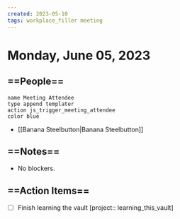 ```yaml
---
created: 2023-05-10
tags: workplace_filler meeting
---
```

# Monday, June 05, 2023
## ==People==

```button  
name Meeting Attendee  
type append templater  
action js_trigger_meeting_attendee
color blue  
```

- [[Banana Steelbutton|Banana Steelbutton]]
## ==Notes==

* No blockers.

## ==Action Items==
- [ ] Finish learning the vault [project:: learning_this_vault]

